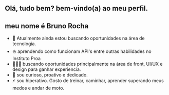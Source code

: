 ## Olá, tudo bem? bem-vindo(a) ao meu perfil.
<h2>meu nome é <str>Bruno Rocha</str></h2>

- 🔭 Atualmente ainda estou buscando oportunidades na área de tecnologia.
- ⛵ aprendendo como funcionam API's entre outras habilidades no Instituto Proa 
- 👨🏾‍💼 buscando oportunidades principalmente na área de front, UI/UX e design para ganhar experiencia.
- 💬 sou curioso, proativo e dedicado.
- ⚡ sou hiperativo. Gosto de treinar, caminhar, aprender superando meus medos e andar de moto.
